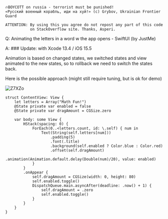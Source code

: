 ```
🔥BOYCOTT on russia - terrorist must be punished!
«Русский военный корабль, иди на хуй!» (c) Grybov, Ukrainian Frontier Guard

ATTENTION: By using this you agree do not repost any part of this code
           on StackOverflow site. Thanks, Asperi.
```

Q: Animating the letters in a word w the app opens - SwiftUI (by JustMe)

A: ### Update: with Xcode 13.4 / iOS 15.5

Animation is based on changed states, we switched states and view animated to the new states, so to rollback we need to switch the states back.

Here is the possible approach (might still require tuning, but is ok for demo)

![Z7XZo](https://user-images.githubusercontent.com/62171579/180373770-be3510f1-239e-4f5e-82d2-c6efdd3d35d0.gif)

```
struct ContentView: View {
	let letters = Array("Math Fun!")
	@State private var enabled = false
	@State private var dragAmount = CGSize.zero

	var body: some View {
		HStack(spacing: 0) {
			ForEach(0..<letters.count, id: \.self) { num in
				Text(String(self.letters[num]))
					.padding(5)
					.font(.title)
					.background(self.enabled ? Color.blue : Color.red)
					.offset(self.dragAmount)
					.animation(Animation.default.delay(Double(num)/20), value: enabled)
			}
		}
		.onAppear {
			self.dragAmount = CGSize(width: 0, height: 80)
			self.enabled.toggle()
			DispatchQueue.main.asyncAfter(deadline: .now() + 1) {
				self.dragAmount = .zero
				self.enabled.toggle()
			}
		}
	}
}
```
